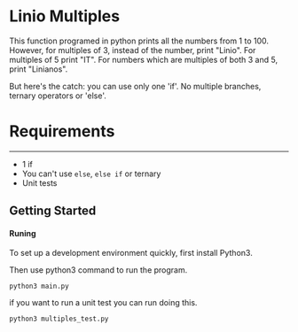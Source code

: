 
Linio Multiples
========================

This function programed in python prints all the numbers from 1 to 100. However, for
multiples of 3, instead of the number, print "Linio". For multiples of 5 print
"IT". For numbers which are multiples of both 3 and 5, print "Linianos".

But here's the catch: you can use only one 'if'. No multiple branches, ternary
operators or 'else'.

# Requirements
---------------
* 1 if
* You can't use `else`, `else if` or ternary
* Unit tests

Getting Started
---------------

#### Runing 
To set up a development environment quickly, first install Python3. 

Then use python3 command to run the program.

```
python3 main.py
```

if you want to run a unit test you can run doing this.

```
python3 multiples_test.py
```
